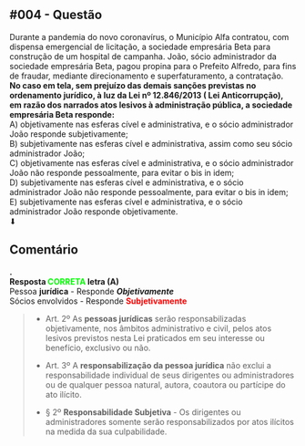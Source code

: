 <head>
  <meta charset="UTF-8">
  <meta name="description" content="No caso em tela, sem prejuízo das demais sanções previstas no ordenamento jurídico, à luz da Lei nº 12.846/2013 ( Lei Anticorrupção), em razão dos narrados atos lesivos à administração pública">
  <meta name="keywords" content="lei, anticrime, nº 12.846/13">
  <meta name="author" content="jonathasborges">
  <meta name="viewport" content="width=device-width, initial-scale=1.0">
</head>

<h2 data-pm-slice="1 3 []" data-en-clipboard="true"><b>#004 - Quest&atilde;o</b></h2>
<div></div>
<div>Durante a pandemia do novo coronav&iacute;rus, o Munic&iacute;pio Alfa contratou, com dispensa emergencial de licita&ccedil;&atilde;o, a sociedade empres&aacute;ria Beta para constru&ccedil;&atilde;o de um hospital de campanha. Jo&atilde;o, s&oacute;cio administrador da sociedade empres&aacute;ria Beta, pagou propina para o Prefeito Alfredo, para fins de fraudar, mediante direcionamento e superfaturamento, a contrata&ccedil;&atilde;o.</div>
<div></div>
<div><b>No caso em tela, sem preju&iacute;zo das demais san&ccedil;&otilde;es previstas no ordenamento jur&iacute;dico, &agrave; luz da Lei n&ordm; 12.846/2013 ( Lei Anticorrup&ccedil;&atilde;o), em raz&atilde;o dos narrados atos lesivos &agrave; administra&ccedil;&atilde;o p&uacute;blica, a sociedade empres&aacute;ria Beta responde:</b></div>
<div><span data-markholder="true"></span></div>
<div><span>A) objetivamente nas esferas c&iacute;vel e administrativa, e o s&oacute;cio administrador Jo&atilde;o responde subjetivamente;</span></div>
<div><span>B) subjetivamente nas esferas c&iacute;vel e administrativa, assim como seu s&oacute;cio administrador Jo&atilde;o;</span></div>
<div><span>C) objetivamente nas esferas c&iacute;vel e administrativa, e o s&oacute;cio administrador Jo&atilde;o n&atilde;o responde pessoalmente, para evitar o bis in idem;</span></div>
<div><span>D) subjetivamente nas esferas c&iacute;vel e administrativa, e o s&oacute;cio administrador Jo&atilde;o n&atilde;o responde pessoalmente, para evitar o bis in idem;</span></div>
<div><span>E) subjetivamente nas esferas c&iacute;vel e administrativa, e o s&oacute;cio administrador Jo&atilde;o responde objetivamente.</span></div>
<div>⬇</div>
<h2><b>Coment&aacute;rio</b></h2>
<div><b>.</b></div>
<div><b>Resposta <span style="color: #00ff00;"><span>CORRETA</span></span> letra (A)</b></div>
<div>Pessoa <strong>jur&iacute;dica</strong> - Responde <em><strong>Objetivamente</strong></em></div>
<div>S&oacute;cios envolvidos - Responde <span style="color: #ff0000;"><strong>Subjetivamente</strong></span></div>
<div></div>
<blockquote size="">
<ul>
<li>
<div>Art. 2&ordm; As <strong>pessoas jur&iacute;dicas</strong> ser&atilde;o responsabilizadas objetivamente, nos &acirc;mbitos administrativo e civil, pelos atos lesivos previstos nesta Lei praticados em seu interesse ou benef&iacute;cio, exclusivo ou n&atilde;o.</div>
</li>
</ul>
<div></div>
<ul>
<li>
<div>Art. 3&ordm; A <strong>responsabiliza&ccedil;&atilde;o da pessoa jur&iacute;dica</strong> n&atilde;o exclui a responsabilidade individual de seus dirigentes ou administradores ou de qualquer pessoa natural, autora, coautora ou part&iacute;cipe do ato il&iacute;cito.</div>
</li>
</ul>
<div></div>
<ul>
<li>
<div>&sect; 2&ordm; <strong>Responsabilidade Subjetiva</strong> - Os dirigentes ou administradores somente ser&atilde;o responsabilizados por atos il&iacute;citos na medida da sua culpabilidade.</div>
</li>
</ul>
</blockquote>
